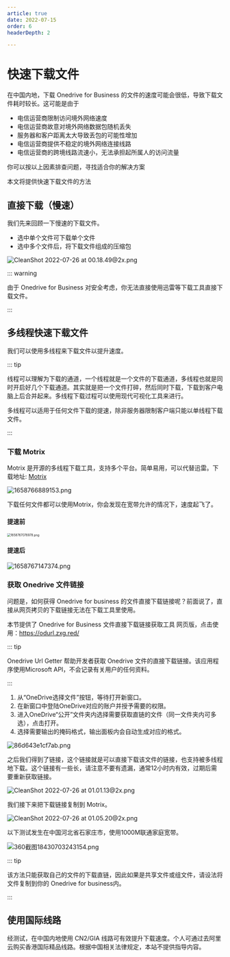 ```yaml
---
article: true
date: 2022-07-15
order: 6
headerDepth: 2

---
```


# 快速下载文件

在中国内地，下载 Onedrive for Business 的文件的速度可能会很低，导致下载文件耗时较长。这可能是由于

- 电信运营商限制访问境外网络速度
- 电信运营商故意对境外网络数据包随机丢失
- 服务器和客户距离太大导致丢包的可能性增加
- 电信运营商提供不稳定的境外网络连接线路
- 电信运营商的跨境线路流速小，无法承担起所属人的访问流量

你可以按以上因素排查问题，寻找适合你的解决方案

本文将提供快速下载文件的方法

## 直接下载（慢速）

我们先来回顾一下慢速的下载文件。

- 选中单个文件可下载单个文件
- 选中多个文件后，将下载文件组成的压缩包

![CleanShot 2022-07-26 at 00.18.49@2x.png](https://static-file.zxg.red/2022/07/26/d35631b33fb0f.png)

::: warning

由于 Onedrive for Business 对安全考虑，你无法直接使用迅雷等下载工具直接下载文件。

:::

## 多线程快速下载文件

我们可以使用多线程来下载文件以提升速度。

::: tip

线程可以理解为下载的通道，一个线程就是一个文件的下载通道，多线程也就是同时开启好几个下载通道。其实就是把一个文件打碎，然后同时下载，下载到客户电脑上后合并起来。多线程下载过程可以使用现代可视化工具来进行。

多线程可以适用于任何文件下载的提速，除非服务器限制客户端只能以单线程下载文件。

:::

### 下载 Motrix

Motrix 是开源的多线程下载工具，支持多个平台。简单易用，可以代替迅雷。下载地址: [Motrix](https://motrix.app/)

![1658766889153.png](https://static-file.zxg.red/2022/07/26/885fb2bed12c5.png)

下载任何文件都可以使用Motrix，你会发现在宽带允许的情况下，速度起飞了。

#### 提速前

<img src="https://static-file.zxg.red/2022/07/26/c740376f9c7d3.png" alt="1658767076978.png" style="zoom:50%;" />

#### 提速后

![1658767147374.png](https://static-file.zxg.red/2022/07/26/1c0dbda593882.png)

### 获取 Onedrive 文件链接

问题是，如何获得 Onedrive for business 的文件直接下载链接呢？前面说了，直接从网页拷贝的下载链接无法在下载工具里使用。 

本节提供了 Onedrive for Business 文件直接下载链接获取工具 网页版，点击使用：https://odurl.zxg.red/

::: tip

Onedrive Url Getter 帮助开发者获取 Onedrive 文件的直接下载链接。该应用程序使用Microsoft API，不会记录有关用户的任何资料。

:::

1. 从“OneDrive选择文件”按钮，等待打开新窗口。
2. 在新窗口中登陆OneDrive对应的账户并授予需要的权限。
3. 进入OneDrive“公开”文件夹内选择需要获取直链的文件（同一文件夹内可多选），点击打开。
4. 选择需要输出的掩码格式，输出面板内会自动生成对应的格式。

![86d643e1cf7ab.png](https://static-file.zxg.red/2022/07/26/7d86629e68ca3.png)

之后我们得到了链接，这个链接就是可以直接下载该文件的链接，也支持被多线程地下载。这个链接有一些长，请注意不要有遗漏，通常12小时内有效，过期后需要重新获取链接。

![CleanShot 2022-07-26 at 01.01.13@2x.png](https://static-file.zxg.red/2022/07/26/8b6c008fb1dfd.png)

我们接下来把下载链接复制到 Motrix。

![CleanShot 2022-07-26 at 01.05.20@2x.png](https://static-file.zxg.red/2022/07/26/3380e98c0d278.png)

以下测试发生在中国河北省石家庄市，使用1000M联通家庭宽带。

![360截图18430703243154.png](https://static-file.zxg.red/2022/07/26/eb50c9f6cb0cc.png)

::: tip

该方法只能获取自己的文件的下载直链，因此如果是共享文件或组文件，请设法将文件复制到你的 Onedrive for business内。

:::

## 使用国际线路

经测试，在中国内地使用 CN2/GIA 线路可有效提升下载速度。个人可通过去阿里云购买香港国际精品线路。根据中国相关法律规定，本站不提供指导内容。
